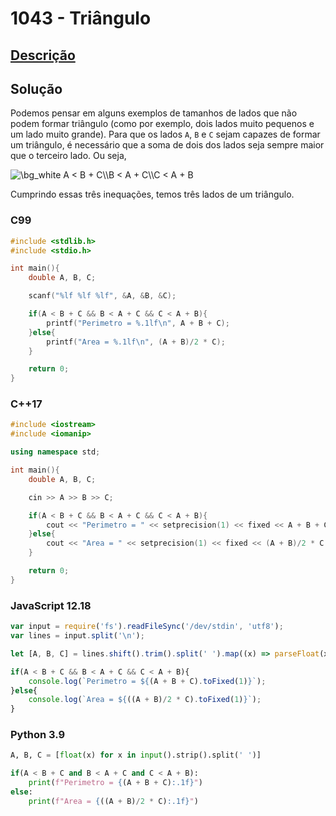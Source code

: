 # 1043 - Triângulo

## [Descrição](https://www.beecrowd.com.br/judge/pt/problems/view/1043)

## Solução

Podemos pensar em alguns exemplos de tamanhos de lados que não podem formar triângulo (como por exemplo, dois lados muito pequenos e um lado muito grande). Para que os lados `A`, `B` e `C` sejam capazes de formar um triângulo, é necessário que a soma de dois dos lados seja sempre maior que o terceiro lado. Ou seja,

<img src="https://latex.codecogs.com/png.image?\dpi{110}&space;\bg_white&space;A&space;<&space;B&space;&plus;&space;C\\B&space;<&space;A&space;&plus;&space;C\\C&space;<&space;A&space;&plus;&space;B" title="\bg_white A < B + C\\B < A + C\\C < A + B" />

Cumprindo essas três inequações, temos três lados de um triângulo.

### C99

```c
#include <stdlib.h>
#include <stdio.h>

int main(){
    double A, B, C;

    scanf("%lf %lf %lf", &A, &B, &C);

    if(A < B + C && B < A + C && C < A + B){
        printf("Perimetro = %.1lf\n", A + B + C);
    }else{
        printf("Area = %.1lf\n", (A + B)/2 * C);
    }

    return 0;
}
```

### C++17

```cpp
#include <iostream>
#include <iomanip>

using namespace std;

int main(){
    double A, B, C;

    cin >> A >> B >> C;

    if(A < B + C && B < A + C && C < A + B){
        cout << "Perimetro = " << setprecision(1) << fixed << A + B + C << endl;
    }else{
        cout << "Area = " << setprecision(1) << fixed << (A + B)/2 * C << endl;
    }

    return 0;
}
```

### JavaScript 12.18

```javascript
var input = require('fs').readFileSync('/dev/stdin', 'utf8');
var lines = input.split('\n');

let [A, B, C] = lines.shift().trim().split(' ').map((x) => parseFloat(x));

if(A < B + C && B < A + C && C < A + B){
    console.log(`Perimetro = ${(A + B + C).toFixed(1)}`);
}else{
    console.log(`Area = ${((A + B)/2 * C).toFixed(1)}`);
}
```

### Python 3.9

```python
A, B, C = [float(x) for x in input().strip().split(' ')]

if(A < B + C and B < A + C and C < A + B):
    print(f"Perimetro = {(A + B + C):.1f}")
else:
    print(f"Area = {((A + B)/2 * C):.1f}")
```